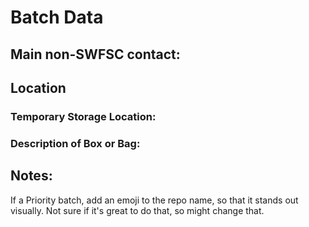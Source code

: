 # Batch Data

## Main non-SWFSC contact:

## Location

### Temporary Storage Location:

### Description of Box or Bag:

## Notes:

If a Priority batch, add an emoji to the repo name, so that it stands out visually. Not sure if it's great to do that, so might change that.
